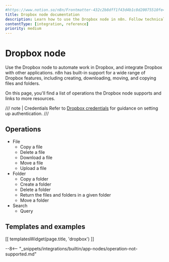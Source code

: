 ```yaml
---
#https://www.notion.so/n8n/Frontmatter-432c2b8dff1f43d4b1c8d20075510fe4
title: Dropbox node documentation
description: Learn how to use the Dropbox node in n8n. Follow technical documentation to integrate Dropbox node into your workflows.
contentType: [integration, reference]
priority: medium
---
```


# Dropbox node

Use the Dropbox node to automate work in Dropbox, and integrate Dropbox with other applications. n8n has built-in support for a wide range of Dropbox features, including creating, downloading, moving, and copying files and folders.

On this page, you'll find a list of operations the Dropbox node supports and links to more resources.

/// note | Credentials
Refer to [Dropbox credentials](/integrations/builtin/credentials/dropbox/) for guidance on setting up authentication. 
///

## Operations

* File
    * Copy a file
    * Delete a file
    * Download a file
    * Move a file
    * Upload a file
* Folder
    * Copy a folder
    * Create a folder
    * Delete a folder
    * Return the files and folders in a given folder
    * Move a folder
* Search
    * Query

## Templates and examples

<!-- see https://www.notion.so/n8n/Pull-in-templates-for-the-integrations-pages-37c716837b804d30a33b47475f6e3780 -->
[[ templatesWidget(page.title, 'dropbox') ]]

--8<-- "_snippets/integrations/builtin/app-nodes/operation-not-supported.md"

